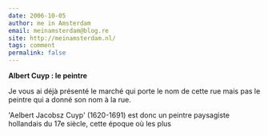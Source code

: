 ```yaml
---
date: 2006-10-05
author: me in Amsterdam
email: meinamsterdam@blog.re
site: http://meinamsterdam.nl/
tags: comment
permalink: false
---
```


<!-- TB -->
<p><strong>Albert Cuyp : le peintre</strong></p>
<p>Je vous ai déjà présenté le marché qui porte le nom de cette rue mais pas le peintre qui a donné son nom à la rue.


'Aelbert Jacobsz Cuyp' (1620-1691) est donc un peintre paysagiste hollandais du 17e siècle, cette époque où les plus</p>
